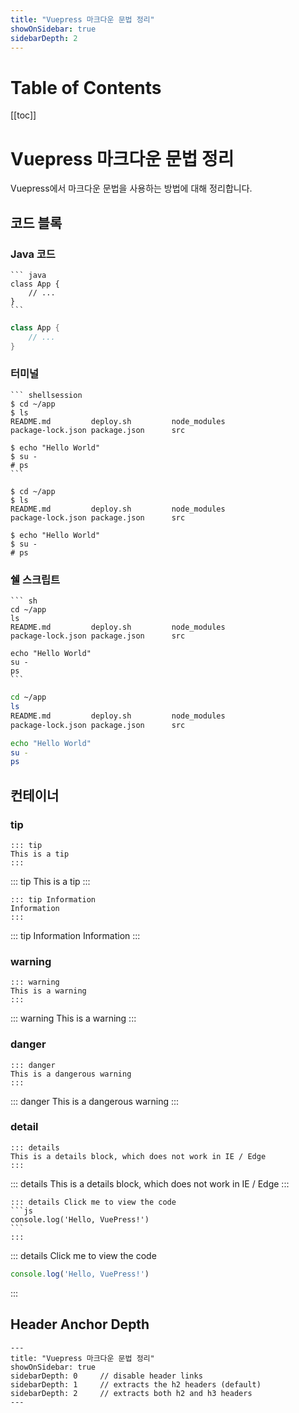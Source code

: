 ```yaml
---
title: "Vuepress 마크다운 문법 정리"
showOnSidebar: true
sidebarDepth: 2
---
```


# Table of Contents
[[toc]]

# Vuepress 마크다운 문법 정리
Vuepress에서 마크다운 문법을 사용하는 방법에 대해 정리합니다.

## 코드 블록
### Java 코드
````
``` java
class App {
    // ...
}
```
````

```java
class App {
    // ...
}
```
### 터미널
````
``` shellsession
$ cd ~/app
$ ls
README.md         deploy.sh         node_modules      
package-lock.json package.json      src

$ echo "Hello World"
$ su -
# ps
```
````
``` shellsession
$ cd ~/app
$ ls
README.md         deploy.sh         node_modules      
package-lock.json package.json      src

$ echo "Hello World"
$ su -
# ps
```

### 쉘 스크립트
````
``` sh
cd ~/app
ls
README.md         deploy.sh         node_modules      
package-lock.json package.json      src

echo "Hello World"
su -
ps
```
````
``` sh
cd ~/app
ls
README.md         deploy.sh         node_modules      
package-lock.json package.json      src

echo "Hello World"
su -
ps
```

## 컨테이너 
### tip
````
::: tip
This is a tip
:::
````

::: tip
This is a tip
:::

```
::: tip Information
Information
:::
```

::: tip Information
Information
:::

### warning
```
::: warning
This is a warning
:::
```
::: warning
This is a warning
:::

### danger
```
::: danger
This is a dangerous warning
:::
```

::: danger
This is a dangerous warning
:::

### detail

```
::: details
This is a details block, which does not work in IE / Edge
:::
```

::: details
This is a details block, which does not work in IE / Edge
:::

````
::: details Click me to view the code
```js
console.log('Hello, VuePress!')
```
:::
````

::: details Click me to view the code
```js
console.log('Hello, VuePress!')
```
:::


## Header Anchor Depth
```
---
title: "Vuepress 마크다운 문법 정리"
showOnSidebar: true
sidebarDepth: 0     // disable header links
sidebarDepth: 1     // extracts the h2 headers (default)
sidebarDepth: 2     // extracts both h2 and h3 headers
---
```